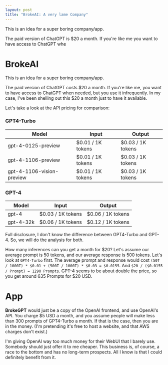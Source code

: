 ```yaml
---
layout: post
title: "BrokeAI: A very lame Company"
---
```


This is an idea for a super boring company/app.

The paid version of ChatGPT is $20 a month.
If you're like me you want to have access to ChatGPT whe
# BrokeAI

This is an idea for a super boring company/app.

The paid version of ChatGPT costs $20 a month.
If you're like me, you want to have access to ChatGPT when needed, but you use it infrequently.
In my case, I've been shelling out this $20 a month just to have it available.

Let's take a look at the API pricing for comparison:

### GPT4-Turbo
| Model | Input | Output |
| ------ | ------ | ------ |
| gpt-4-0125-preview | $0.01 / 1K tokens | $0.03 / 1K tokens |
| gpt-4-1106-preview | $0.01 / 1K tokens | $0.03 / 1K tokens |
| gpt-4-1106-vision-preview | $0.01 / 1K tokens | $0.03 / 1K tokens |

### GPT-4
| Model | Input | Output |
| ------ | ------ | ------ |
| gpt-4 | $0.03 / 1K tokens | $0.06 / 1K tokens |
| gpt-4-32k | $0.06 / 1K tokens | $0.12 / 1K tokens |

Full disclosure, I don't know the difference between GPT4-Turbo and GPT-4. So, we will do the analysis for both.

How many inferences can you get a month for $20? Let's assume our average prompt is 50 tokens, and our average response is 500 tokens. Let's look at `GPT4-Turbo` first. The average prompt and response would cost `(50T / 1000T) * $0.01 + (500T / 1000T) * $0.03 = $0.0155`. 
And `$20 / ($0.0155 / Prompt) = 1290 Prompts`. GPT-4 seems to be about double the price, so you get around 635 Prompts for $20 USD.

# App

**BrokeGPT** would just be a copy of the OpenAI frontend, and use OpenAI's API. You charge $5 USD a month, and you assume people will make less than 300 prompts of GPT4-Turbo a month. 
If that is the case, then you are in the money. (I'm pretending it's free to host a website, and that AWS charges don't exist.)

I'm giving OpenAI way too much money for their WebUI that I barely use. Somebody should just offer it to me cheaper. This business is, of course, a race to the bottom and has no long-term prospects. All I know is that I could definitely benefit from it.
